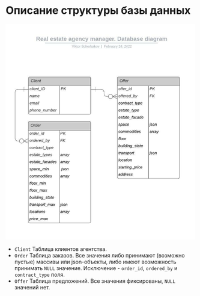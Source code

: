 # Описание структуры базы данных

![Диаграмма БД](database_diagram.jpeg)

* `Client` Таблица клиентов агентства.
* `Order` Таблица заказов. Все значения либо принимают (возможно пустые) массивы или json-объекты, либо имеют возможность принимать `NULL` значение. Исключение - `order_id`, `ordered_by` и `contract_type` поля.
* `Offer` Таблица предложений. Все значения фиксированы, `NULL` значений нет.
